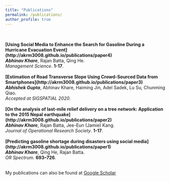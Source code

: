 ```yaml
---
title: "Publications"
permalink: /publications/
author_profile: true
---
```


<br>
<br>
<b>[Using Social Media to Enhance the Search for Gasoline During a Hurricane Evacuation Event](http://akrm3008.github.io/publications/paper4)</b> <br> 
<b><i>Abhinav Khare</i></b>, Rajan Batta, Qing He.<br>
<i>Management Science</i>. <b>1-17</b>.
<br>
<br>
<b>[Estimation of Road Transverse Slope Using Crowd-Sourced Data from Smartphones](http://akrm3008.github.io/publications/paper3)</b> <br> 
<b><i>Abhishek Gupta</i></b>, Abhinav Khare, Haiming Jin, Adel Sadek, Lu Su, Chunming Qiao.<br>
<i>Accepted at SIGSPATIAL 2020</i>.
<br>
<br>
<b>[On the analysis of last-mile relief delivery on a tree network: Application to the 2015 Nepal earthquake](http://akrm3008.github.io/publications/paper2)</b> <br> 
<b><i>Abhinav Khare</i></b>, Rajan Batta, Jee-Eun (Jamie) Kang.<br>
<i>Journal of Operational Research Society</i>. <b>1-17</b>.
<br>
<br>
<b>[Predicting gasoline shortage during disasters using social media](http://akrm3008.github.io/publications/paper1)</b> <br> 
<b><i>Abhinav Khare</i></b>, Qing He, Rajan Batta.<br>
<i>OR Spectrum</i>. <b>693–726</b>.
<br>
<br>



My publications can also be found at [Google Scholar](https://scholar.google.com/citations?user=XOywifwAAAAJ&hl=en&authuser=1)<br>
